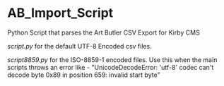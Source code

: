 # AB_Import_Script
Python Script that parses the Art Butler CSV Export for Kirby CMS

*script.py* for the default UTF-8 Encoded csv files.

*script8859.py* for the ISO-8859-1 encoded files. Use this when the main scripts throws an error like - "UnicodeDecodeError: 'utf-8' codec can't decode byte 0x89 in position 659: invalid start byte"